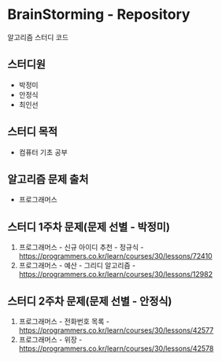 # BrainStorming - Repository
알고리즘 스터디 코드 

## 스터디원
- 박정미
- 안정식
- 최인선

## 스터디 목적
- 컴퓨터 기초 공부

## 알고리즘 문제 출처
- 프로그래머스

## 스터디 1주차 문제(문제 선별 - 박정미)
1. 프로그래머스 - 신규 아이디 추천 - 정규식 - https://programmers.co.kr/learn/courses/30/lessons/72410
2. 프로그래머스 - 예산 - 그리디 알고리즘 - https://programmers.co.kr/learn/courses/30/lessons/12982

## 스터디 2주차 문제(문제 선별 - 안정식)
1. 프로그래머스 - 전화번호 목록 - https://programmers.co.kr/learn/courses/30/lessons/42577
2. 프로그래머스 - 위장 - https://programmers.co.kr/learn/courses/30/lessons/42578
